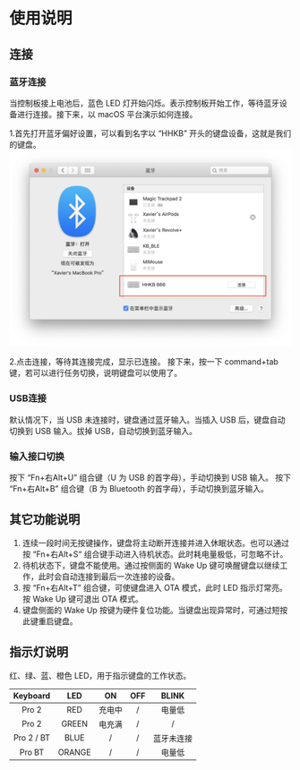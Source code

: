 # 使用说明
## 连接
### 蓝牙连接
当控制板接上电池后，蓝色 LED 灯开始闪烁。表示控制板开始工作，等待蓝牙设备进行连接。接下来，以 macOS 平台演示如何连接。

1.首先打开蓝牙偏好设置，可以看到名字以 “HHKB” 开头的键盘设备，这就是我们的键盘。
![Bluetooth Config](../images/bluetooth_config.JPG)

2.点击连接，等待其连接完成，显示已连接。
接下来，按一下 command+tab 键，若可以进行任务切换，说明键盘可以使用了。

### USB连接
默认情况下，当 USB 未连接时，键盘通过蓝牙输入。当插入 USB 后，键盘自动切换到 USB 输入。拔掉 USB，自动切换到蓝牙输入。

### 输入接口切换
按下 “Fn+右Alt+U” 组合键（U 为 USB 的首字母），手动切换到 USB 输入。
按下 “Fn+右Alt+B” 组合键（B 为 Bluetooth 的首字母），手动切换到蓝牙输入。

## 其它功能说明
1. 连续一段时间无按键操作，键盘将主动断开连接并进入休眠状态。也可以通过按 “Fn+右Alt+S“ 组合键手动进入待机状态。此时耗电量极低，可忽略不计。
2. 待机状态下，键盘不能使用。通过按侧面的 Wake Up 键可唤醒键盘以继续工作，此时会自动连接到最后一次连接的设备。
3. 按 “Fn+右Alt+T” 组合键，可使键盘进入 OTA 模式，此时 LED 指示灯常亮。按 Wake Up 键可退出 OTA 模式。
4. 键盘侧面的 Wake Up 按键为硬件复位功能。当键盘出现异常时，可通过短按此键重启键盘。

## 指示灯说明
红、绿、蓝、橙色 LED，用于指示键盘的工作状态。

 Keyboard|LED|ON|OFF|BLINK
 :--:|:--:|:--:|:--:|:--:
Pro 2|RED|充电中|/|电量低
Pro 2|GREEN|电充满|/|/
Pro 2 / BT|BLUE|/|/|蓝牙未连接
Pro BT|ORANGE|/|/|电量低


